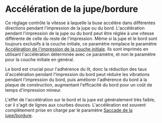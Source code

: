 Accélération de la jupe/bordure
===

Ce réglage contrôle la vitesse à laquelle la buse accélère dans différentes directions pendant l'impression de la jupe ou du bord. L'accélération pendant l'impression de la jupe ou du bord peut être réglée à une vitesse différente de celle du reste de l'impression. Même si la jupe et le bord sont toujours exclusifs à la couche initiale, ce paramètre remplace le paramètre [Accélération de l'impression de la couche initiale](acceleration_print_layer_0.md). Ils sont imprimés en utilisant l'accélération déterminée avec ce paramètre, et non le paramètre pour la couche initiale en général.

Le bord est crucial pour l'adhérence du lit, donc la réduction des taux d'accélération pendant l'impression du bord peut réduire les vibrations pendant l'impression du bord, puis améliorer l'adhérence du bord à la plaque de construction, augmentant l'efficacité du bord pour un coût de temps d'impression mineur.

L'effet de l'accélération sur le bord et la jupe est généralement très faible, car il s'agit de lignes aux courbes douces. L'accélération est souvent complètement prise en charge par le paramètre [Saccade de la jupe/bordure](jerk_skirt_brim.md).

